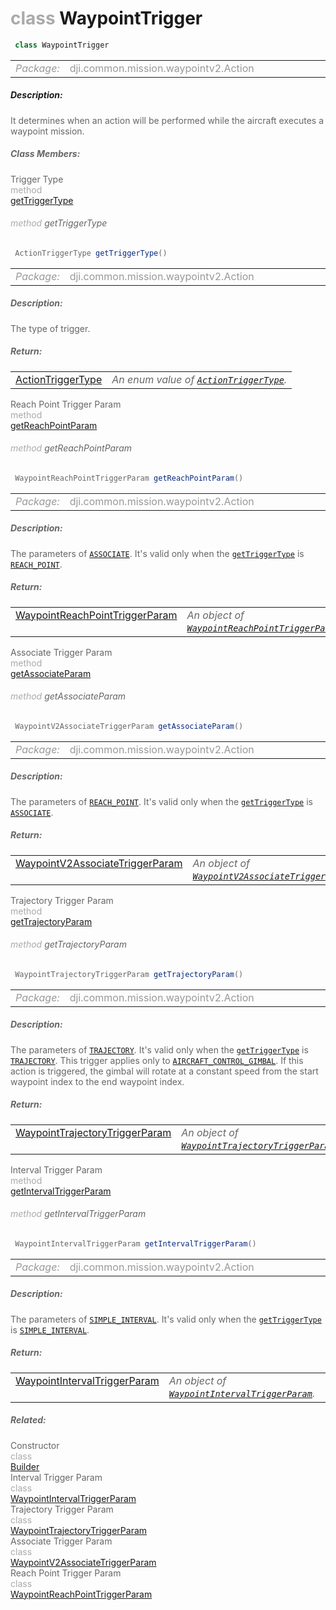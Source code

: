 <div class="article"><h1 ><font color="#AAA">class </font>WaypointTrigger</h1></div>

~~~java
 class WaypointTrigger 
~~~

<html><table class="table-supportedby"><tr valign="top"><td width=15%><font color="#999"><i>Package:</i></td><td width=85%><font color="#999">dji.common.mission.waypointv2.Action</td></tr></table></html>



##### Description:



<font color="#666">It determines when an action will be performed while the aircraft executes a waypoint mission.



##### Class Members:

<div class="api-row" id="djiwaypointv2action_djiwaypointv2trigger_actiontriggertype"><div class="api-col left">Trigger Type</div><div class="api-col middle" style="color:#AAA">method</div><div class="api-col right"><a class="trigger" href="#djiwaypointv2action_djiwaypointv2trigger_actiontriggertype_inline">getTriggerType</a></div></div><div class="inline-doc" id="djiwaypointv2action_djiwaypointv2trigger_actiontriggertype_inline"

><div class="article"><h6 ><font color="#AAA">method </font>getTriggerType</h6></div>

~~~java
 ActionTriggerType getTriggerType() 
~~~

<html><table class="table-supportedby"><tr valign="top"><td width=15%><font color="#999"><i>Package:</i></td><td width=85%><font color="#999">dji.common.mission.waypointv2.Action</td></tr></table></html>



##### Description:



<font color="#666">The type of trigger.



##### Return:

<html><table class="table-inline-parameters"><tr valign="top"><td><font color="#70BF41"><a href="/Components/Missions/DJIWaypointV2Action.html#djiwaypointv2action_djiwaypointv2actiontriggertype">ActionTriggerType</a></td><td><font color="#666"><i>An enum value of <code><a href="/Components/Missions/DJIWaypointV2Action.html#djiwaypointv2action_djiwaypointv2actiontriggertype">ActionTriggerType</a></code>.</i></td></tr></table></html></div>

<div class="api-row" id="djiwaypointv2action_djiwaypointv2trigger_reachpointtriggerparam"><div class="api-col left">Reach Point Trigger Param</div><div class="api-col middle" style="color:#AAA">method</div><div class="api-col right"><a class="trigger" href="#djiwaypointv2action_djiwaypointv2trigger_reachpointtriggerparam_inline">getReachPointParam</a></div></div><div class="inline-doc" id="djiwaypointv2action_djiwaypointv2trigger_reachpointtriggerparam_inline"

><div class="article"><h6 ><font color="#AAA">method </font>getReachPointParam</h6></div>

~~~java
 WaypointReachPointTriggerParam getReachPointParam() 
~~~

<html><table class="table-supportedby"><tr valign="top"><td width=15%><font color="#999"><i>Package:</i></td><td width=85%><font color="#999">dji.common.mission.waypointv2.Action</td></tr></table></html>



##### Description:



<font color="#666">The parameters of <code><a href="/Components/Missions/DJIWaypointV2Action.html#djiwaypointv2action_djiwaypointv2actiontriggertype_actionassociated">ASSOCIATE</a></code>. It's  valid only when the <code><a href="/Components/Missions/DJIWaypointV2Action_DJIWaypointV2Trigger.html#djiwaypointv2action_djiwaypointv2trigger_actiontriggertype">getTriggerType</a></code>  is <code><a href="/Components/Missions/DJIWaypointV2Action.html#djiwaypointv2action_djiwaypointv2actiontriggertype_reachpoint">REACH_POINT</a></code>.



##### Return:

<html><table class="table-inline-parameters"><tr valign="top"><td><font color="#70BF41"><a href="/Components/Missions/DJIWaypointV2Trigger_DJIWaypointV2ReachPointTriggerParam.html#djiwaypointv2trigger_djiwaypointv2reachpointtriggerparam">WaypointReachPointTriggerParam</a></td><td><font color="#666"><i>An object of <code><a href="/Components/Missions/DJIWaypointV2Trigger_DJIWaypointV2ReachPointTriggerParam.html#djiwaypointv2trigger_djiwaypointv2reachpointtriggerparam">WaypointReachPointTriggerParam</a></code>.</i></td></tr></table></html></div>

<div class="api-row" id="djiwaypointv2action_djiwaypointv2trigger_associatetriggerparam"><div class="api-col left">Associate Trigger Param</div><div class="api-col middle" style="color:#AAA">method</div><div class="api-col right"><a class="trigger" href="#djiwaypointv2action_djiwaypointv2trigger_associatetriggerparam_inline">getAssociateParam</a></div></div><div class="inline-doc" id="djiwaypointv2action_djiwaypointv2trigger_associatetriggerparam_inline"

><div class="article"><h6 ><font color="#AAA">method </font>getAssociateParam</h6></div>

~~~java
 WaypointV2AssociateTriggerParam getAssociateParam() 
~~~

<html><table class="table-supportedby"><tr valign="top"><td width=15%><font color="#999"><i>Package:</i></td><td width=85%><font color="#999">dji.common.mission.waypointv2.Action</td></tr></table></html>



##### Description:



<font color="#666">The parameters of <code><a href="/Components/Missions/DJIWaypointV2Action.html#djiwaypointv2action_djiwaypointv2actiontriggertype_reachpoint">REACH_POINT</a></code>. It's valid  only when the <code><a href="/Components/Missions/DJIWaypointV2Action_DJIWaypointV2Trigger.html#djiwaypointv2action_djiwaypointv2trigger_actiontriggertype">getTriggerType</a></code>  is <code><a href="/Components/Missions/DJIWaypointV2Action.html#djiwaypointv2action_djiwaypointv2actiontriggertype_actionassociated">ASSOCIATE</a></code>.



##### Return:

<html><table class="table-inline-parameters"><tr valign="top"><td><font color="#70BF41"><a href="/Components/Missions/DJIWaypointV2Trigger_DJIWaypointV2AssociateTriggerParam.html#djiwaypointv2trigger_djiwaypointv2associatetriggerparam">WaypointV2AssociateTriggerParam</a></td><td><font color="#666"><i>An object of <code><a href="/Components/Missions/DJIWaypointV2Trigger_DJIWaypointV2AssociateTriggerParam.html#djiwaypointv2trigger_djiwaypointv2associatetriggerparam">WaypointV2AssociateTriggerParam</a></code>.</i></td></tr></table></html></div>

<div class="api-row" id="djiwaypointv2action_djiwaypointv2trigger_trajectorytriggerparam"><div class="api-col left">Trajectory Trigger Param</div><div class="api-col middle" style="color:#AAA">method</div><div class="api-col right"><a class="trigger" href="#djiwaypointv2action_djiwaypointv2trigger_trajectorytriggerparam_inline">getTrajectoryParam</a></div></div><div class="inline-doc" id="djiwaypointv2action_djiwaypointv2trigger_trajectorytriggerparam_inline"

><div class="article"><h6 ><font color="#AAA">method </font>getTrajectoryParam</h6></div>

~~~java
 WaypointTrajectoryTriggerParam getTrajectoryParam() 
~~~

<html><table class="table-supportedby"><tr valign="top"><td width=15%><font color="#999"><i>Package:</i></td><td width=85%><font color="#999">dji.common.mission.waypointv2.Action</td></tr></table></html>



##### Description:



<font color="#666">The parameters of <code><a href="/Components/Missions/DJIWaypointV2Action.html#djiwaypointv2action_djiwaypointv2actiontriggertype_trajectory">TRAJECTORY</a></code>. It's valid only  when the <code><a href="/Components/Missions/DJIWaypointV2Action_DJIWaypointV2Trigger.html#djiwaypointv2action_djiwaypointv2trigger_actiontriggertype">getTriggerType</a></code> is <code><a href="/Components/Missions/DJIWaypointV2Action.html#djiwaypointv2action_djiwaypointv2actiontriggertype_trajectory">TRAJECTORY</a></code>. This trigger applies only to <code><a href="/Components/Missions/DJIWaypointV2Action.html#djiwaypointv2actionactuatorgimbaloperationtype_aircraftcontrolgimbal">AIRCRAFT_CONTROL_GIMBAL</a></code>.  If this action is triggered, the gimbal will rotate at a constant speed from the start waypoint index to the end waypoint index.



##### Return:

<html><table class="table-inline-parameters"><tr valign="top"><td><font color="#70BF41"><a href="/Components/Missions/DJIWaypointV2Trigger_DJIWaypointV2TrajectoryTriggerParam.html#djiwaypointv2trigger_djiwaypointv2trajectorytriggerparam">WaypointTrajectoryTriggerParam</a></td><td><font color="#666"><i>An object of <code><a href="/Components/Missions/DJIWaypointV2Trigger_DJIWaypointV2TrajectoryTriggerParam.html#djiwaypointv2trigger_djiwaypointv2trajectorytriggerparam">WaypointTrajectoryTriggerParam</a></code>.</i></td></tr></table></html></div>

<div class="api-row" id="djiwaypointv2action_djiwaypointv2trigger_intervaltriggerparam"><div class="api-col left">Interval Trigger Param</div><div class="api-col middle" style="color:#AAA">method</div><div class="api-col right"><a class="trigger" href="#djiwaypointv2action_djiwaypointv2trigger_intervaltriggerparam_inline">getIntervalTriggerParam</a></div></div><div class="inline-doc" id="djiwaypointv2action_djiwaypointv2trigger_intervaltriggerparam_inline"

><div class="article"><h6 ><font color="#AAA">method </font>getIntervalTriggerParam</h6></div>

~~~java
 WaypointIntervalTriggerParam getIntervalTriggerParam() 
~~~

<html><table class="table-supportedby"><tr valign="top"><td width=15%><font color="#999"><i>Package:</i></td><td width=85%><font color="#999">dji.common.mission.waypointv2.Action</td></tr></table></html>



##### Description:



<font color="#666">The parameters of <code><a href="/Components/Missions/DJIWaypointV2Action.html#djiwaypointv2action_djiwaypointv2actiontriggertype_interval">SIMPLE_INTERVAL</a></code>. It's valid only when the <code><a href="/Components/Missions/DJIWaypointV2Action_DJIWaypointV2Trigger.html#djiwaypointv2action_djiwaypointv2trigger_actiontriggertype">getTriggerType</a></code>  is <code><a href="/Components/Missions/DJIWaypointV2Action.html#djiwaypointv2action_djiwaypointv2actiontriggertype_interval">SIMPLE_INTERVAL</a></code>.



##### Return:

<html><table class="table-inline-parameters"><tr valign="top"><td><font color="#70BF41"><a href="/Components/Missions/DJIWaypointV2Trigger_DJIWaypointV2IntervalTriggerParam.html#djiwaypointv2trigger_djiwaypointv2intervaltriggerparam">WaypointIntervalTriggerParam</a></td><td><font color="#666"><i>An object of <code><a href="/Components/Missions/DJIWaypointV2Trigger_DJIWaypointV2IntervalTriggerParam.html#djiwaypointv2trigger_djiwaypointv2intervaltriggerparam">WaypointIntervalTriggerParam</a></code>.</i></td></tr></table></html></div>



##### Related:

<div class="api-row" id="djiwaypointv2action_djiwaypointv2trigger_builder"><div class="api-col left">Constructor</div><div class="api-col middle" style="color:#AAA">class</div><div class="api-col right"><a href="/Components/Missions/DJIWaypointV2Action_DJIWaypointV2Trigger_Builder.html">Builder</a></div></div><div class="api-row" id="djiwaypointv2trigger_djiwaypointv2intervaltriggerparam"><div class="api-col left">Interval Trigger Param</div><div class="api-col middle" style="color:#AAA">class</div><div class="api-col right"><a href="/Components/Missions/DJIWaypointV2Trigger_DJIWaypointV2IntervalTriggerParam.html">WaypointIntervalTriggerParam</a></div></div><div class="api-row" id="djiwaypointv2trigger_djiwaypointv2trajectorytriggerparam"><div class="api-col left">Trajectory Trigger Param</div><div class="api-col middle" style="color:#AAA">class</div><div class="api-col right"><a href="/Components/Missions/DJIWaypointV2Trigger_DJIWaypointV2TrajectoryTriggerParam.html">WaypointTrajectoryTriggerParam</a></div></div><div class="api-row" id="djiwaypointv2trigger_djiwaypointv2associatetriggerparam"><div class="api-col left">Associate Trigger Param</div><div class="api-col middle" style="color:#AAA">class</div><div class="api-col right"><a href="/Components/Missions/DJIWaypointV2Trigger_DJIWaypointV2AssociateTriggerParam.html">WaypointV2AssociateTriggerParam</a></div></div><div class="api-row" id="djiwaypointv2trigger_djiwaypointv2reachpointtriggerparam"><div class="api-col left">Reach Point Trigger Param</div><div class="api-col middle" style="color:#AAA">class</div><div class="api-col right"><a href="/Components/Missions/DJIWaypointV2Trigger_DJIWaypointV2ReachPointTriggerParam.html">WaypointReachPointTriggerParam</a></div></div>
